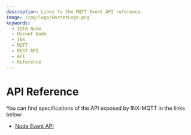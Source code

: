 ```yaml
---
description: Links to the MQTT Event API reference.
image: /img/logo/HornetLogo.png
keywords:
  - IOTA Node
  - Hornet Node
  - INX
  - MQTT
  - REST API
  - API
  - Reference
---
```


# API Reference

You can find specifications of the API exposed by INX-MQTT in the links below:

- [Node Event API](https://github.com/iotaledger/tips/blob/stardust-event-api/tips/TIP-0028/tip-0028.md)
